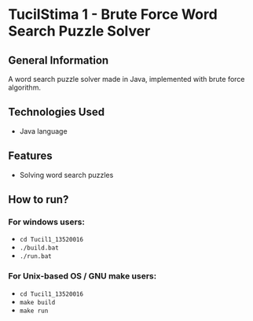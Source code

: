 # TucilStima 1 - Brute Force Word Search Puzzle Solver


## General Information
A word search puzzle solver made in Java, implemented with brute force algorithm.


## Technologies Used
- Java language


## Features
- Solving word search puzzles

## How to run?
### For windows users:
- `cd Tucil1_13520016`
- `./build.bat`
- `./run.bat`
### For Unix-based OS / GNU make users:
- `cd Tucil1_13520016`
- `make build`
- `make run`